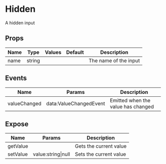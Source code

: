 # Hidden

A hidden input
## Props

| Name    | Type | Values | Default | Description |
| -------- | ------- | -------- | ------- | ------- |
| name | string ||  | The name of the input|
## Events

| Name    | Params | Description |
| ------- | ------- | ------- |
| valueChanged|data:ValueChangedEvent|Emitted when the value has changed|
## Expose

| Name    | Params | Description |
| ------- | ------- | ------- |
| getValue||Gets the current value|
| setValue|value:string\|null|Sets the current value|
